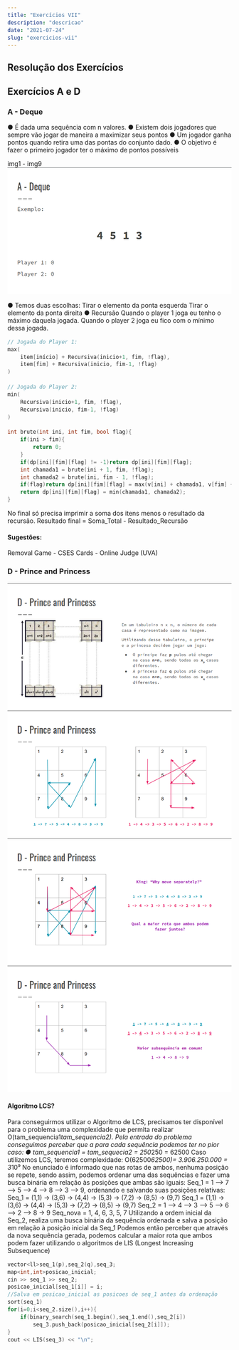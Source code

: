 ```yaml
---
title: "Exercícios VII"
description: "descricao"
date: "2021-07-24"
slug: "exercicios-vii"
---
```

## Resolução dos Exercícios
## Exercícios A e D

### A - Deque
● É dada uma sequência com n valores.
● Existem dois jogadores que sempre vão jogar de maneira a
maximizar seus pontos
● Um jogador ganha pontos quando retira uma das pontas do
conjunto dado.
● O objetivo é fazer o primeiro jogador ter o máximo de
pontos possíveis

img1 - img9
![gif1](gif1.gif)

● Temos duas escolhas:
Tirar o elemento da ponta esquerda
Tirar o elemento da ponta direita
● Recursão
Quando o player 1 joga eu tenho o máximo daquela jogada.
Quando o player 2 joga eu fico com o mínimo dessa jogada.
``` C++
// Jogada do Player 1:
max(
    item[início] + Recursiva(inicio+1, fim, !flag),
    item[fim] + Recursiva(inicio, fim-1, !flag)
)

// Jogada do Player 2:
min(
    Recursiva(inicio+1, fim, !flag),
    Recursiva(inicio, fim-1, !flag)
)

int brute(int ini, int fim, bool flag){
    if(ini > fim){
        return 0;
    }
    if(dp[ini][fim][flag] != -1)return dp[ini][fim][flag];
    int chamada1 = brute(ini + 1, fim, !flag);
    int chamada2 = brute(ini, fim - 1, !flag);
    if(flag)return dp[ini][fim][flag] = max(v[ini] + chamada1, v[fim] + chamada2);
    return dp[ini][fim][flag] = min(chamada1, chamada2);
}
``` 

No final só precisa imprimir a soma dos itens menos o
resultado da recursão.
Resultado final = Soma_Total - Resultado_Recursão

#### Sugestões:
Removal Game - CSES
Cards - Online Judge (UVA)

### D - Prince and Princess

![img10](img10.png)
![img11](img11.png)
![img12](img12.png)
![img13](img13.png)

#### Algoritmo LCS?
Para conseguirmos utilizar o Algoritmo de LCS, precisamos ter disponível
para o problema uma complexidade que permita realizar
O(tam_sequencia1*tam_sequencia2).
Pela entrada do problema conseguimos perceber que a para cada sequência
podemos ter no pior caso:
● tam_sequencia1 = tam_sequecia2 = 250*250 = 62500
Caso utilizemos LCS, teremos complexidade:
O(62500*62500)= 3.906.250.000 = 3*10⁹
No enunciado é informado que nas rotas de ambos, nenhuma posição se
repete, sendo assim, podemos ordenar uma das sequências e fazer uma busca
binária em relação às posições que ambas são iguais:
Seq_1 = 1 –> 7 –> 5 –> 4 –> 8 –> 3 –> 9, ordenando e salvando suas
posições relativas:
Seq_1 = (1,1) -> (3,6) -> (4,4) -> (5,3) -> (7,2) -> (8,5) -> (9,7)
Seq_1 = (1,1) -> (3,6) -> (4,4) -> (5,3) -> (7,2) -> (8,5) -> (9,7)
Seq_2 = 1 –> 4 –> 3 –> 5 –> 6 –> 2 –> 8 -> 9
Seq_nova = 1, 4, 6, 3, 5, 7
Utilizando a ordem inicial da Seq_2, realiza uma busca binária da
sequência ordenada e salva a posição em relação à posição inicial da Seq_1
Podemos então perceber que através da nova sequência gerada, podemos
calcular a maior rota que ambos podem fazer utilizando o algoritmos de LIS
(Longest Increasing Subsequence)
``` C++
vector<ll>seq_1(p),seq_2(q),seq_3;
map<int,int>posicao_inicial;
cin >> seq_1 >> seq_2;
posicao_inicial[seq_1[i]] = i;
//Salva em posicao_inicial as posicoes de seq_1 antes da ordenação
sort(seq_1)
for(i=0;i<seq_2.size(),i++){
    if(binary_search(seq_1.begin(),seq_1.end(),seq_2[i])
        seq_3.push_back(posicao_inicial[seq_2[i]]);
}
cout << LIS(seq_3) << "\n";
```
